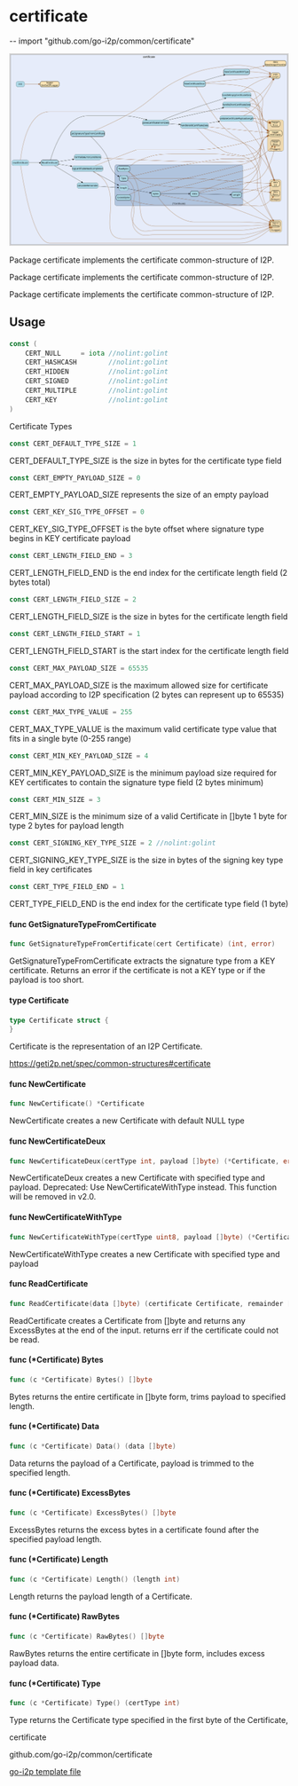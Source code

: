 # certificate
--
    import "github.com/go-i2p/common/certificate"

![certificate.svg](certificate.svg)

Package certificate implements the certificate common-structure of I2P.

Package certificate implements the certificate common-structure of I2P.

Package certificate implements the certificate common-structure of I2P.

## Usage

```go
const (
	CERT_NULL     = iota //nolint:golint
	CERT_HASHCASH        //nolint:golint
	CERT_HIDDEN          //nolint:golint
	CERT_SIGNED          //nolint:golint
	CERT_MULTIPLE        //nolint:golint
	CERT_KEY             //nolint:golint
)
```
Certificate Types

```go
const CERT_DEFAULT_TYPE_SIZE = 1
```
CERT_DEFAULT_TYPE_SIZE is the size in bytes for the certificate type field

```go
const CERT_EMPTY_PAYLOAD_SIZE = 0
```
CERT_EMPTY_PAYLOAD_SIZE represents the size of an empty payload

```go
const CERT_KEY_SIG_TYPE_OFFSET = 0
```
CERT_KEY_SIG_TYPE_OFFSET is the byte offset where signature type begins in KEY
certificate payload

```go
const CERT_LENGTH_FIELD_END = 3
```
CERT_LENGTH_FIELD_END is the end index for the certificate length field (2 bytes
total)

```go
const CERT_LENGTH_FIELD_SIZE = 2
```
CERT_LENGTH_FIELD_SIZE is the size in bytes for the certificate length field

```go
const CERT_LENGTH_FIELD_START = 1
```
CERT_LENGTH_FIELD_START is the start index for the certificate length field

```go
const CERT_MAX_PAYLOAD_SIZE = 65535
```
CERT_MAX_PAYLOAD_SIZE is the maximum allowed size for certificate payload
according to I2P specification (2 bytes can represent up to 65535)

```go
const CERT_MAX_TYPE_VALUE = 255
```
CERT_MAX_TYPE_VALUE is the maximum valid certificate type value that fits in a
single byte (0-255 range)

```go
const CERT_MIN_KEY_PAYLOAD_SIZE = 4
```
CERT_MIN_KEY_PAYLOAD_SIZE is the minimum payload size required for KEY
certificates to contain the signature type field (2 bytes minimum)

```go
const CERT_MIN_SIZE = 3
```
CERT_MIN_SIZE is the minimum size of a valid Certificate in []byte 1 byte for
type 2 bytes for payload length

```go
const CERT_SIGNING_KEY_TYPE_SIZE = 2 //nolint:golint

```
CERT_SIGNING_KEY_TYPE_SIZE is the size in bytes of the signing key type field in
key certificates

```go
const CERT_TYPE_FIELD_END = 1
```
CERT_TYPE_FIELD_END is the end index for the certificate type field (1 byte)

#### func  GetSignatureTypeFromCertificate

```go
func GetSignatureTypeFromCertificate(cert Certificate) (int, error)
```
GetSignatureTypeFromCertificate extracts the signature type from a KEY
certificate. Returns an error if the certificate is not a KEY type or if the
payload is too short.

#### type Certificate

```go
type Certificate struct {
}
```

Certificate is the representation of an I2P Certificate.

https://geti2p.net/spec/common-structures#certificate

#### func  NewCertificate

```go
func NewCertificate() *Certificate
```
NewCertificate creates a new Certificate with default NULL type

#### func  NewCertificateDeux

```go
func NewCertificateDeux(certType int, payload []byte) (*Certificate, error)
```
NewCertificateDeux creates a new Certificate with specified type and payload.
Deprecated: Use NewCertificateWithType instead. This function will be removed in
v2.0.

#### func  NewCertificateWithType

```go
func NewCertificateWithType(certType uint8, payload []byte) (*Certificate, error)
```
NewCertificateWithType creates a new Certificate with specified type and payload

#### func  ReadCertificate

```go
func ReadCertificate(data []byte) (certificate Certificate, remainder []byte, err error)
```
ReadCertificate creates a Certificate from []byte and returns any ExcessBytes at
the end of the input. returns err if the certificate could not be read.

#### func (*Certificate) Bytes

```go
func (c *Certificate) Bytes() []byte
```
Bytes returns the entire certificate in []byte form, trims payload to specified
length.

#### func (*Certificate) Data

```go
func (c *Certificate) Data() (data []byte)
```
Data returns the payload of a Certificate, payload is trimmed to the specified
length.

#### func (*Certificate) ExcessBytes

```go
func (c *Certificate) ExcessBytes() []byte
```
ExcessBytes returns the excess bytes in a certificate found after the specified
payload length.

#### func (*Certificate) Length

```go
func (c *Certificate) Length() (length int)
```
Length returns the payload length of a Certificate.

#### func (*Certificate) RawBytes

```go
func (c *Certificate) RawBytes() []byte
```
RawBytes returns the entire certificate in []byte form, includes excess payload
data.

#### func (*Certificate) Type

```go
func (c *Certificate) Type() (certType int)
```
Type returns the Certificate type specified in the first byte of the
Certificate,



certificate 

github.com/go-i2p/common/certificate

[go-i2p template file](/template.md)
